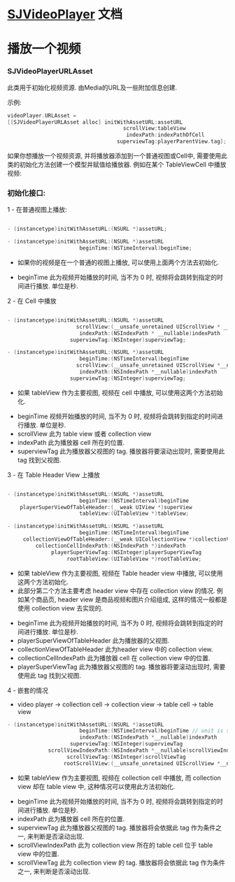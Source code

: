 # [SJVideoPlayer](https://github.com/changsanjiang/SJVideoPlayer) 文档


# 播放一个视频
### SJVideoPlayerURLAsset
此类用于初始化视频资源. 由Media的URL及一些附加信息创建.

示例:
```Objective-C
videoPlayer.URLAsset =
[[SJVideoPlayerURLAsset alloc] initWithAssetURL:assetURL
                                     scrollView:tableView
                                      indexPath:indexPathOfCell
                                   superviewTag:playerParentView.tag];
```
如果你想播放一个视频资源, 并将播放器添加到一个普通视图或Cell中, 需要使用此类的初始化方法创建一个模型并赋值给播放器. 例如在某个 TableViewCell 中播放视频:

### 初始化接口:

1 - 在普通视图上播放:

```Objective-C

- (instancetype)initWithAssetURL:(NSURL *)assetURL;

- (instancetype)initWithAssetURL:(NSURL *)assetURL
                       beginTime:(NSTimeInterval)beginTime;
```
* 如果你的视频是在一个普通的视图上播放, 可以使用上面两个方法去初始化.
- beginTime   此为视频开始播放的时间, 当不为 0 时, 视频将会跳转到指定的时间进行播放. 单位是秒.


2 - 在 Cell 中播放

```Objective-C

- (instancetype)initWithAssetURL:(NSURL *)assetURL
                      scrollView:(__unsafe_unretained UIScrollView * __nullable)tableOrCollectionView
                       indexPath:(NSIndexPath * __nullable)indexPath
                    superviewTag:(NSInteger)superviewTag;

- (instancetype)initWithAssetURL:(NSURL *)assetURL
                       beginTime:(NSTimeInterval)beginTime
                      scrollView:(__unsafe_unretained UIScrollView *__nullable)tableOrCollectionView
                       indexPath:(NSIndexPath *__nullable)indexPath
                    superviewTag:(NSInteger)superviewTag;
```
* 如果 tableView 作为主要视图, 视频在 cell 中播放, 可以使用这两个方法初始化.
- beginTime   视频开始播放的时间, 当不为 0 时, 视频将会跳转到指定的时间进行播放. 单位是秒.
- scrollView   此为 table view 或者 collection view
- indexPath   此为播放器 cell 所在的位置.
- superviewTag   此为播放器父视图的 tag. 播放器将要滚动出现时, 需要使用此 tag 找到父视图.

3 - 在 Table Header View 上播放

```Objective-C

- (instancetype)initWithAssetURL:(NSURL *)assetURL
                       beginTime:(NSTimeInterval)beginTime
    playerSuperViewOfTableHeader:(__weak UIView *)superView
                       tableView:(UITableView *)tableView;

- (instancetype)initWithAssetURL:(NSURL *)assetURL
                       beginTime:(NSTimeInterval)beginTime
     collectionViewOfTableHeader:(__weak UICollectionView *)collectionView
         collectionCellIndexPath:(NSIndexPath *)indexPath
              playerSuperViewTag:(NSInteger)playerSuperViewTag
                   rootTableView:(UITableView *)rootTableView;
```
* 如果 tableView 作为主要视图, 视频在 Table header view 中播放, 可以使用这两个方法初始化.
* 此部分第二个方法主要考虑 header view 中存在 collection view 的情况. 例如某个商品页, header view 是商品视频和图片介绍组成, 这样的情况一般都是使用 collection view 去实现的.
- beginTime   此为视频开始播放的时间, 当不为 0 时, 视频将会跳转到指定的时间进行播放. 单位是秒.
- playerSuperViewOfTableHeader   此为播放器的父视图.
- collectionViewOfTableHeader    此为header view 中的 collection view.
- collectionCellIndexPath   此为播放器 cell 在 collection view 中的位置.
- playerSuperViewTag   此为播放器父视图的 tag. 播放器将要滚动出现时, 需要使用此 tag 找到父视图.

4 - 嵌套的情况
* video player -> collection cell -> collection view -> table cell -> table view

```Objective-C
- (instancetype)initWithAssetURL:(NSURL *)assetURL
                       beginTime:(NSTimeInterval)beginTime // unit is sec.
                       indexPath:(NSIndexPath *__nullable)indexPath
                    superviewTag:(NSInteger)superviewTag
             scrollViewIndexPath:(NSIndexPath *__nullable)scrollViewIndexPath
                   scrollViewTag:(NSInteger)scrollViewTag
                  rootScrollView:(__unsafe_unretained UIScrollView *__nullable)rootScrollView;

```
* 如果 tableView 作为主要视图, 视频在 collection cell 中播放, 而 collection view 却在 table view 中, 这种情况可以使用此方法初始化.
- beginTime   此为视频开始播放的时间, 当不为 0 时, 视频将会跳转到指定的时间进行播放. 单位是秒.
- indexPath   此为播放器 cell 所在的位置.
- superviewTag   此为播放器父视图的 tag. 播放器将会依据此 tag 作为条件之一, 来判断是否滚动出现.
- scrollViewIndexPath   此为 collection view 所在的 table cell 位于 table view 中的位置.
- scrollViewTag   此为 collection view 的 tag. 播放器将会依据此 tag 作为条件之一, 来判断是否滚动出现.
